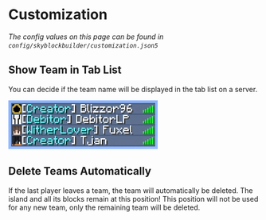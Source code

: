# Customization
*The config values on this page can be found in `config/skyblockbuilder/customization.json5`*

## Show Team in Tab List
You can decide if the team name will be displayed in the tab list on a server.

![](../../../assets/projects/skyblock-builder/features/tab_list.png)

## Delete Teams Automatically
If the last player leaves a team, the team will automatically be deleted. The island and all its blocks remain at this 
position! This position will not be used for any new team, only the remaining team will be deleted.